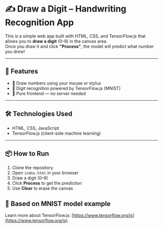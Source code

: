 # ✍️ Draw a Digit – Handwriting Recognition App

This is a simple web app built with HTML, CSS, and TensorFlow.js that allows you to **draw a digit** (0–9) in the canvas area.  
Once you draw it and click **"Process"**, the model will predict what number you drew!

---

## 🚀 Features

- 🎨 Draw numbers using your mouse or stylus
- 🧠 Digit recognition powered by TensorFlow.js (MNIST)
- 📲 Pure frontend — no server needed

---

## 🛠 Technologies Used

- HTML, CSS, JavaScript
- TensorFlow.js (client-side machine learning)

---

## 📦 How to Run

1. Clone the repository  
2. Open `index.html` in your browser  
3. Draw a digit (0–9)  
4. Click **Process** to get the prediction  
5. Use **Clear** to erase the canvas


## 🧠 Based on MNIST model example  
Learn more about TensorFlow.js: [https://www.tensorflow.org/js](https://www.tensorflow.org/js)

